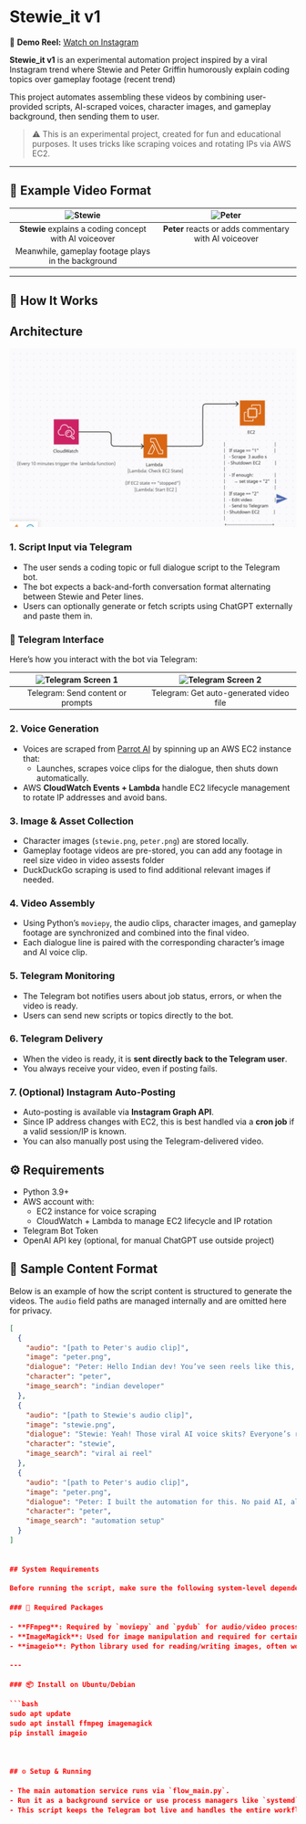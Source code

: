 # Stewie_it v1


🎥 **Demo Reel:** [Watch on Instagram](https://www.instagram.com/stewie_codes_absurd/)

**Stewie_it v1** is an experimental automation project inspired by a viral Instagram trend where Stewie and Peter Griffin humorously explain coding topics over gameplay footage (recent trend)

This project automates assembling these videos by combining user-provided scripts, AI-scraped voices, character images, and gameplay background, then sending them to user.

> ⚠️ This is an experimental project, created for fun and educational purposes. It uses tricks like scraping voices and rotating IPs via AWS EC2.
---

## 🎥 Example Video Format

| ![Stewie](image_assests/stewie.png) | ![Peter](image_assests/peter.png) |
|:----------------------------------------:|:-------------------------------------:|
| **Stewie** explains a coding concept with AI voiceover | **Peter** reacts or adds commentary with AI voiceover |
| Meanwhile, gameplay footage plays in the background |

---

## 🧠 How It Works


## Architecture

![Architecture Diagram](image_assests/aws_diagram.jpg)

### 1. Script Input via Telegram  
- The user sends a coding topic or full dialogue script to the Telegram bot.  
- The bot expects a back-and-forth conversation format alternating between Stewie and Peter lines.  
- Users can optionally generate or fetch scripts using ChatGPT externally and paste them in.

### 🧠 Telegram Interface

Here’s how you interact with the bot via Telegram:

| ![Telegram Screen 1](image_assests/telegram_screenshot2.png) | ![Telegram Screen 2](image_assests/telegram_screenshot1.png) |
|:--------------------------------------------------------:|:--------------------------------------------------------:|
| Telegram: Send content or prompts                        | Telegram: Get auto-generated video file                  |


### 2. Voice Generation  
- Voices are scraped from [Parrot AI](https://parrot.ai/) by spinning up an AWS EC2 instance that:  
  - Launches, scrapes voice clips for the dialogue, then shuts down automatically.  
- AWS **CloudWatch Events + Lambda** handle EC2 lifecycle management to rotate IP addresses and avoid bans.

### 3. Image & Asset Collection  
- Character images (`stewie.png`, `peter.png`) are stored locally.  
- Gameplay footage videos are pre-stored, you can add any footage in reel size video in video assests folder 
- DuckDuckGo scraping is used to find additional relevant images if needed.

### 4. Video Assembly  
- Using Python’s `moviepy`, the audio clips, character images, and gameplay footage are synchronized and combined into the final video.  
- Each dialogue line is paired with the corresponding character’s image and AI voice clip.

### 5. Telegram Monitoring  
- The Telegram bot notifies users about job status, errors, or when the video is ready.  
- Users can send new scripts or topics directly to the bot.

### 6. Telegram Delivery  
- When the video is ready, it is **sent directly back to the Telegram user**.
- You always receive your video, even if posting fails.

### 7. (Optional) Instagram Auto-Posting  
- Auto-posting is available via **Instagram Graph API**.
- Since IP address changes with EC2, this is best handled via a **cron job** if a valid session/IP is known.
- You can also manually post using the Telegram-delivered video.
## ⚙️ Requirements

- Python 3.9+
- AWS account with:
  - EC2 instance for voice scraping
  - CloudWatch + Lambda to manage EC2 lifecycle and IP rotation
- Telegram Bot Token
- OpenAI API key (optional, for manual ChatGPT use outside project)



## 📄 Sample Content Format

Below is an example of how the script content is structured to generate the videos. The `audio` field paths are managed internally and are omitted here for privacy.

```json
[
  {
    "audio": "[path to Peter's audio clip]",
    "image": "peter.png",
    "dialogue": "Peter: Hello Indian dev! You’ve seen reels like this, right?",
    "character": "peter",
    "image_search": "indian developer"
  },
  {
    "audio": "[path to Stewie's audio clip]",
    "image": "stewie.png",
    "dialogue": "Stewie: Yeah! Those viral AI voice skits? Everyone’s reposting this one.",
    "character": "stewie",
    "image_search": "viral ai reel"
  },
  {
    "audio": "[path to Peter's audio clip]",
    "image": "peter.png",
    "dialogue": "Peter: I built the automation for this. No paid AI, all open source!",
    "character": "peter",
    "image_search": "automation setup"
  }
]


## System Requirements

Before running the script, make sure the following system-level dependencies are installed:

### 🧰 Required Packages

- **FFmpeg**: Required by `moviepy` and `pydub` for audio/video processing.
- **ImageMagick**: Used for image manipulation and required for certain operations by `moviepy` or `imageio`.
- **imageio**: Python library used for reading/writing images, often works with `moviepy`.

---

### 📦 Install on Ubuntu/Debian

```bash
sudo apt update
sudo apt install ffmpeg imagemagick
pip install imageio



## ⚙️ Setup & Running

- The main automation service runs via `flow_main.py`.  
- Run it as a background service or use process managers like `systemd`, `pm2`, or `screen`/`tmux` to keep it alive.  
- This script keeps the Telegram bot live and handles the entire workflow end-to-end.


